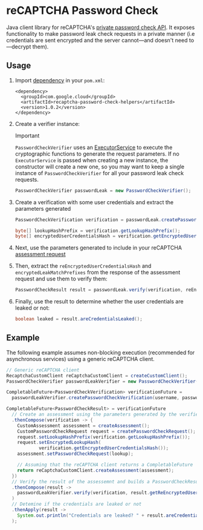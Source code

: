 # reCAPTCHA Password Check

Java client library for reCAPTCHA's
[private password check API](https://cloud.google.com/recaptcha-enterprise/docs/check-passwords).
It exposes functionality to make password leak check requests in a private
manner (i.e credentials are sent encrypted and the server cannot—and doesn't
need to—decrypt them).

## Usage

1.  Import [dependency](https://central.sonatype.com/artifact/com.google.cloud/recaptcha-password-check-helpers/1.0.2) in your `pom.xml`:

    ```
    <dependency>
      <groupId>com.google.cloud</groupId>
      <artifactId>recaptcha-password-check-helpers</artifactId>
      <version>1.0.2</version>
    </dependency>
    ```

1.  Create a verifier instance:

    > [!IMPORTANT]
    > `PasswordCheckVerifier` uses an
    > [ExecutorService](https://docs.oracle.com/javase/8/docs/api/java/util/concurrent/ExecutorService.html)
    > to execute the cryptographic functions to generate the request parameters.
    > If no `ExecutorService` is passed when creating a new instance, the
    > constructor will create a new one, so you may want to keep a single instance
    > of `PasswordCheckVerifier` for all your password leak check requests.

    ```java
    PasswordCheckVerifier passwordLeak = new PasswordCheckVerifier();
    ```

1.  Create a verification with some user credentials and extract the parameters
    generated

    ```java
    PasswordCheckVerification verification = passwordLeak.createPasswordCheckVerification(username, password).get();

    byte[] lookupHashPrefix = verification.getLookupHashPrefix();
    byte[] encryptedUserCredentialsHash = verification.getEncryptedUserCredentialsHash();
    ```

1.  Next, use the parameters generated to include in your reCAPTCHA
    [assessment request](https://cloud.google.com/recaptcha-enterprise/docs/create-assessment)

1.  Then, extract the `reEncryptedUserCredentialsHash` and
    `encryptedLeakMatchPrefixes` from the response of the assessment request and
    use them to verify them:

    ```java
    PasswordCheckResult result = passwordLeak.verify(verification, reEncryptedUserCredentialsHash, encryptedLeakMatchPrefixes);
    ```

1.  Finally, use the result to determine whether the user credentials are leaked
    or not:

    ```java
    boolean leaked = result.areCredentialsLeaked();
    ```

## Example

The following example assumes non-blocking execution (recommended for
asynchronous services) using a generic reCAPTCHA client.

```java
// Generic reCAPTCHA client
RecaptchaCustomClient reCaptchaCustomClient = createCustomClient();
PasswordCheckVerifier passwordLeakVerifier = new PasswordCheckVerifier();

CompletableFuture<PasswordCheckVerification> verificationFuture =
  passwordLeakVerifier.createPasswordCheckVerification(username, password);

CompletableFuture<PasswordCheckResult> = verificationFuture
  // Create an assessment using the parameters generated by the verifier
  .thenCompose(verification -> {
    CustomAssessment assessment = createAssessment();
    CustomPasswordCheckRequest request = createPasswordCheckRequest();
    request.setLookupHashPrefix(verification.getLookupHashPrefix());
    request.setEncryptedLookupHash(
            verification.getEncryptedUserCredentialsHash());
    assessment.setPasswordCheckRequest(lookup);

    // Assuming that the reCAPTCHA client returns a CompletableFuture
    return reCaptchaCustomClient.createAssessment(assessment);
  })
  // Verify the result of the assessemnt and builds a PasswordCheckResult
  .thenCompose(result ->
    passwordLeakVerifier.verify(verification, result.getReEncryptedUserCredentials(), result.getEncryptedLeakMatchPrefixes());
  )
  // Detemine if the credentials are leaked or not
  .thenApply(result ->
    System.out.println("Credentials are leaked? " + result.areCredentialsLeaked());
  );
```
